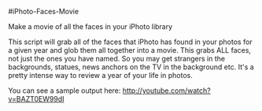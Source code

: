 #iPhoto-Faces-Movie

Make a movie of all the faces in your iPhoto library

This script will grab all of the faces that iPhoto has found
in your photos for a given year and glob them all together into a movie. 
This grabs ALL faces, not just the ones you have named. So you may get 
strangers in the backgrounds, statues, news anchors on the TV in the 
background etc. It's a pretty intense way to review a year of your life in photos.

You can see a sample output here: http://youtube.com/watch?v=BAZT0EW99dI
